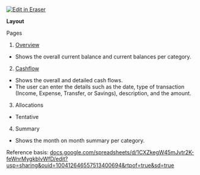 <p><a target="_blank" href="https://app.eraser.io/workspace/croRb3mUFHaR6QwGWjhM" id="edit-in-eraser-github-link"><img alt="Edit in Eraser" src="https://firebasestorage.googleapis.com/v0/b/second-petal-295822.appspot.com/o/images%2Fgithub%2FOpen%20in%20Eraser.svg?alt=media&amp;token=968381c8-a7e7-472a-8ed6-4a6626da5501"></a></p>

**Layout**

Pages

1. [﻿Overview](https://app.eraser.io/workspace/croRb3mUFHaR6QwGWjhM?elements=l5YrZBvh1GjOKJV-A5zzrg)
- Shows the overall current balance and current balances per category.
2. [﻿Cashflow](https://app.eraser.io/workspace/croRb3mUFHaR6QwGWjhM?elements=eAioh7IvW-KkL4r34pw4Kw)
- Shows the overall and detailed cash flows.
- The user can enter the details such as the date, type of transaction (Income, Expense, Transfer, or Savings), description, and the amount.
3. Allocations
- Tentative
4. Summary
- Shows the month on month summary per category.


Reference basis: [﻿docs.google.com/spreadsheets/d/1CXZkegW45mJvtr2K-feWnrMygkblvWfD/edit?usp=sharing&ouid=100412646557513400694&rtpof=true&sd=true](https://docs.google.com/spreadsheets/d/1CXZkegW45mJvtr2K-feWnrMygkblvWfD/edit?usp=sharing&ouid=100412646557513400694&rtpof=true&sd=true) 


<!--- Eraser file: https://app.eraser.io/workspace/croRb3mUFHaR6QwGWjhM --->